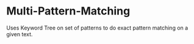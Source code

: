 # Multi-Pattern-Matching
Uses Keyword Tree on set of patterns to do exact pattern matching on a given text.
